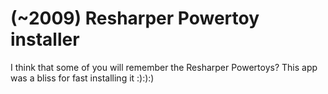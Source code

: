# (~2009) Resharper Powertoy installer

I think that some of you will remember the Resharper Powertoys? This app was a bliss for fast installing it :):):)